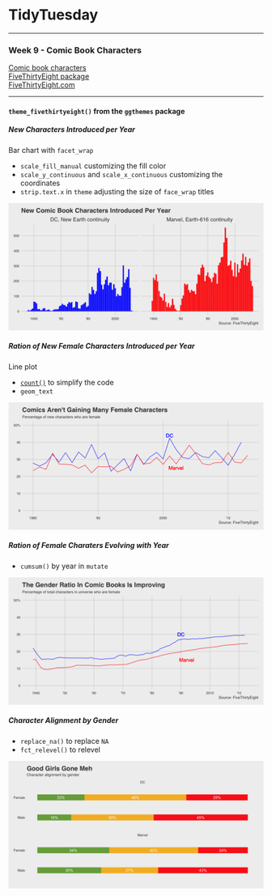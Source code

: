 TidyTuesday
===========

------------------------------------------------------------------------

### Week 9 - Comic Book Characters

[Comic book
characters](https://github.com/rfordatascience/tidytuesday/blob/master/data/week9_comic_characters.csv)  
[FiveThirtyEight
package](https://github.com/rudeboybert/fivethirtyeight)  
[FiveThirtyEight.com](https://fivethirtyeight.com/features/women-in-comic-books/)

------------------------------------------------------------------------

#### `theme_fivethirtyeight()` from the `ggthemes` package

##### New Characters Introduced per Year

Bar chart with `facet_wrap`

-   `scale_fill_manual` customizing the fill color  
-   `scale_y_continuous` and `scale_x_continuous` customizing the
    coordinates  
-   `strip.text.x` in `theme` adjusting the size of `face_wrap` titles

![](https://raw.githubusercontent.com/ChuliangXiao/tidytuesday/master/Week09/New_Characters.png)

##### Ration of New Female Characters Introduced per Year

Line plot

-   [`count()`](https://dplyr.tidyverse.org/reference/tally.html) to
    simplify the code
-   `geom_text`

![](https://raw.githubusercontent.com/ChuliangXiao/tidytuesday/master/Week09/Female_Characters.png)

##### Ration of Female Charaters Evolving with Year

-   `cumsum()` by year in `mutate`

![](https://raw.githubusercontent.com/ChuliangXiao/tidytuesday/master/Week09/Female_Characters_Cumulated.png)

##### Character Alignment by Gender

-   `replace_na()` to replace `NA`
-   `fct_relevel()` to relevel

![](https://raw.githubusercontent.com/ChuliangXiao/tidytuesday/master/Week09/Alignment.png)
